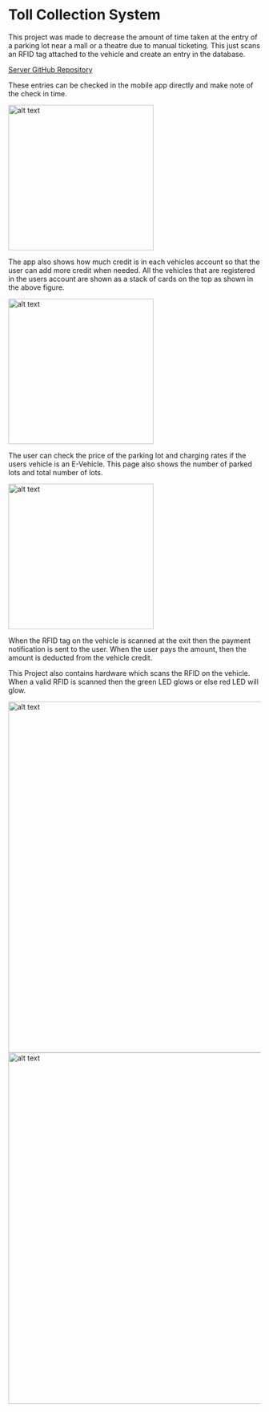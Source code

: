 # Toll Collection System

This project was made to decrease the amount of time taken at the entry of a parking lot near a mall or a theatre due to manual ticketing. This just scans an RFID tag attached to the vehicle and create an entry in the database.

[Server GitHub Repository](https://github.com/bhaswanth-isani8055/toll-server)

These entries can be checked in the mobile app directly and make note of the check in time.

<img src="https://public.dm.files.1drv.com/y4mA6EpEU6ng6pZgAG_x5C5okPxUL4EX79F2Y_X1T2F4TKA__C3pVhO3IiwV4WzCfdUuja7abKNHjf77HQbbYFaTSEE76qLL3Ej3cwEHd_Z5UNl8J0Q_YuYNk1z9pESoAmdP6TWdPcRLXpgwVrl5jyUxntVcoBKpnET2zCkH1K4-u9HHv5b-XV_JBsSWcrPqnU33BPuJ0wyTQ8tJNU3nbP-lM6hkVJ7eD4YsSFlFybwyZg?AVOverride=1" alt="alt text" title="image Title" width="290"/>

The app also shows how much credit is in each vehicles account so that the user can add more credit when needed. All the vehicles that are registered in the users account are shown as a stack of cards on the top as shown in the above figure.

<img src="https://public.dm.files.1drv.com/y4mCgwZj9dMOSKU06Eze4Bxg7_WH-uHvx8qUQGZWTox4XsJ-yKr5-aDC5eddI2VmOdWwzwphrVmnD-FDnYF24IRf7sOQchvKg8eEBho60OFrDQh4FZgkCp6pyu5YyIh7CazzH8zrYqrCCBhmCGSDandBlO6O1-XN6DyyQvX68E8-rTd5LHCVd56Vi4Dn6bHuwVzxIaYwNVcsz3GqClpihHqis3Oq-9W0VLaYBrT_8NHf44?AVOverride=1" alt="alt text" title="image Title" width="290"/>

The user can check the price of the parking lot and charging rates if the users vehicle is an E-Vehicle. This page also shows the number of parked lots and total number of lots.

<img src="https://public.dm.files.1drv.com/y4mAj_MfP6OC7ZNUmnQ8e8DgPi5XU16pIaLvHadgfa-Ewvt2D3rWoar-Qy0uf-6djZif5Dh3SvyQnTJswRGZ7nVDNrCNDe2RleXDnH2LtjwGnwL58StxO3MiQ8jjUHAoi20y5VZQHsmC1Syc-JVvnyaL1z1H_3S7D4B0GmosCbcpqolyBahjhm7cNJgTV_TB6re_lFheKkgbI9_56xrakmP9hhNE3ZS49f3ucympG3LfJI?AVOverride=1" alt="alt text" title="image Title" width="290"/>

When the RFID tag on the vehicle is scanned at the exit then the payment notification is sent to the user. When the user pays the amount, then the amount is deducted from the vehicle credit.

This Project also contains hardware which scans the RFID on the vehicle. When a valid RFID is scanned then the green LED glows or else red LED will glow.

<img src="https://public.dm.files.1drv.com/y4mIGtXehIoutNJ2a2DVoMGteHn4Y8vleJSdJ4wHrAx-a9Lx-t3YI4ivSpvGg56E42QlA11KPAQ_7T4cIWcEESh8kv44E1T-tp9IgqdLqWg_tFuKY4mqpqjhcdTuNEqGpBNMkAQCYkv-zwkvGHQnjFSU14hbdtJQTokchGzagJNdAkorpmCOJzTUVPeevyhJ5un8YI7OQOnc3qrFF-k5hm-vu01oun4iyV85x4_lgcnMSU?AVOverride=1" alt="alt text" title="image Title" width="700"/>

<img src="https://public.dm.files.1drv.com/y4m4zJ3GzbIrjwyuI_zPDnXx8xEP14BEhHNgcR0cMZfnrBkVnGrT_XezI-YtAJxUTuqJBpUcOHmlXC0xyalr_ionVJik8eQgFoYiatN1aRPLLA7kVEhgBJIy7kqNVRTIkSMlZqE7YjyVScc0DassPwo1ahPyMA9pOQ4V6IuIJsbD97SfZHoPTnaAatIDU3FHgn9dy--iy_4T5tI8ANYuYkLrJzdjsfszns7KW06z7TvNW4?AVOverride=1" alt="alt text" title="image Title" width="700"/>
